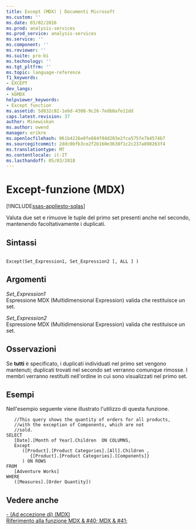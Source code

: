 ```yaml
---
title: Except (MDX) | Documenti Microsoft
ms.custom: ''
ms.date: 03/02/2016
ms.prod: analysis-services
ms.prod_service: analysis-services
ms.service: ''
ms.component: ''
ms.reviewer: ''
ms.suite: pro-bi
ms.technology: ''
ms.tgt_pltfrm: ''
ms.topic: language-reference
f1_keywords:
- EXCEPT
dev_langs:
- kbMDX
helpviewer_keywords:
- Except function
ms.assetid: 5d832c82-1e6d-4308-9c26-7edb8afe11dd
caps.latest.revision: 37
author: Minewiskan
ms.author: owend
manager: erikre
ms.openlocfilehash: 061b4226e0fe884f04d203e2fca575fe7b4574b7
ms.sourcegitcommit: 2ddc0bfb3ce2f2b160e3638f1c2c237a898263f4
ms.translationtype: MT
ms.contentlocale: it-IT
ms.lasthandoff: 05/03/2018
---
```

# <a name="except-mdx-function"></a>Except-funzione (MDX)
[!INCLUDE[ssas-appliesto-sqlas](../includes/ssas-appliesto-sqlas.md)]

  Valuta due set e rimuove le tuple del primo set presenti anche nel secondo, mantenendo facoltativamente i duplicati.  
  
## <a name="syntax"></a>Sintassi  
  
```  
  
Except(Set_Expression1, Set_Expression2 [, ALL ] )  
```  
  
## <a name="arguments"></a>Argomenti  
 *Set_Expression1*  
 Espressione MDX (Multidimensional Expression) valida che restituisce un set.  
  
 *Set_Expression2*  
 Espressione MDX (Multidimensional Expression) valida che restituisce un set.  
  
## <a name="remarks"></a>Osservazioni  
 Se **tutti** è specificato, i duplicati individuati nel primo set vengono mantenuti; duplicati trovati nel secondo set verranno comunque rimosse. I membri verranno restituiti nell'ordine in cui sono visualizzati nel primo set.  
  
## <a name="examples"></a>Esempi  
 Nell'esempio seguente viene illustrato l'utilizzo di questa funzione.  
  
```  
   //This query shows the quantity of orders for all products,  
   //with the exception of Components, which are not  
   //sold.  
SELECT   
   [Date].[Month of Year].Children  ON COLUMNS,  
   Except  
      ([Product].[Product Categories].[All].Children ,  
         {[Product].[Product Categories].[Components]}  
      ) ON ROWS  
FROM  
   [Adventure Works]  
WHERE  
   ([Measures].[Order Quantity])  
```  
  
## <a name="see-also"></a>Vedere anche  
 [- &#40;Ad eccezione di&#41; &#40;MDX&#41;](../mdx/except-mdx-operator.md)   
 [Riferimento alla funzione MDX & #40; MDX & #41;](../mdx/mdx-function-reference-mdx.md)  
  
  
